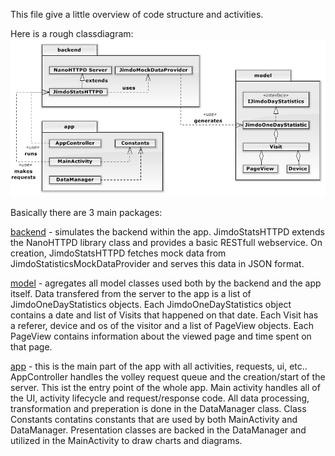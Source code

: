 This file give a little overview of code structure and activities.

Here is a rough classdiagram:
![Classdiagram](https://github.com/Muxagen/JimdoStats/blob/master/doc/Classdiagram.png)

Basically there are 3 main packages:

[backend](https://github.com/Muxagen/JimdoStats/tree/master/app/src/main/java/de/goldenzweig/jimdostats/backend) - simulates the backend within the app. JimdoStatsHTTPD extends the NanoHTTPD library class and provides a basic RESTfull webservice.
On creation, JimdoStatsHTTPD fetches mock data from JimdoStatisticsMockDataProvider and serves this data in JSON format.

[model](https://github.com/Muxagen/JimdoStats/tree/master/app/src/main/java/de/goldenzweig/jimdostats/model) - agregates all model classes used both by the backend and the app itself. Data transfered from the server to the app is a list of JimdoOneDayStatistics objects.
Each JimdoOneDayStatistics object contains a date and list of Visits that happened on that date. Each Visit has a referer, device and os of the visitor and a list of PageView objects. Each PageView contains information about the viewed page and time spent on that page.

[app](https://github.com/Muxagen/JimdoStats/tree/master/app/src/main/java/de/goldenzweig/jimdostats/app) - this is the main part of the app with all activities, requests, ui, etc.. AppController handles the volley request queue and the creation/start of the server. This ist the entry point of the whole app. Main activity handles all of the UI, activity lifecycle and request/response code. All data processing, transformation and preperation is done in the DataManager class. Class Constants contatins constants that are used by both MainActivity and DataManager. Presentation classes are backed in the DataManager and utilized in the MainActivity to draw charts and diagrams.
